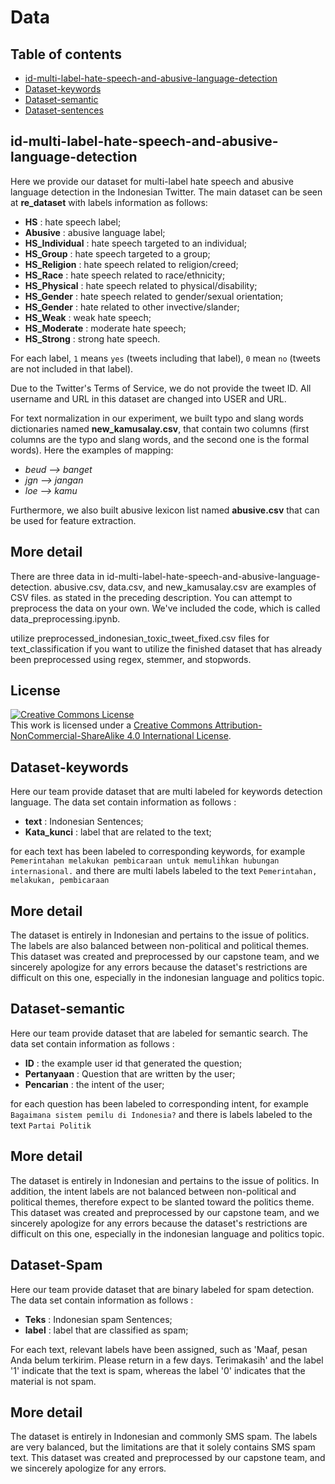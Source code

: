 # Data 

## Table of contents
- [id-multi-label-hate-speech-and-abusive-language-detection](#id-multi-label-hate-speech-and-abusive-language-detection)
- [Dataset-keywords](#Dataset-keywords)
- [Dataset-semantic](#Dataset-semantic)
- [Dataset-sentences](#Dataset-Spam)

## id-multi-label-hate-speech-and-abusive-language-detection
Here we provide our dataset for multi-label hate speech and abusive language detection in the Indonesian Twitter. The main dataset can be seen at **re_dataset** with labels information as follows:
* **HS** : hate speech label;
* **Abusive** : abusive language label;
* **HS_Individual** : hate speech targeted to an individual;
* **HS_Group** : hate speech targeted to a group;
* **HS_Religion** : hate speech related to religion/creed;
* **HS_Race** : hate speech related to race/ethnicity;
* **HS_Physical** : hate speech related to physical/disability;
* **HS_Gender** : hate speech related to gender/sexual orientation;
* **HS_Gender** : hate related to other invective/slander;
* **HS_Weak** : weak hate speech;
* **HS_Moderate** : moderate hate speech;
* **HS_Strong** : strong hate speech.

For each label, `1` means `yes` (tweets including that label), `0` mean `no` (tweets are not included in that label). 

Due to the Twitter's Terms of Service, we do not provide the tweet ID. All username and URL in this dataset are changed into USER and URL. 

For text normalization in our experiment, we built typo and slang words dictionaries named **new_kamusalay.csv**, that contain two columns (first columns are the typo and slang words, and the second one is the formal words). Here the examples of mapping:
* *beud --> banget*
* *jgn --> jangan*
* *loe --> kamu*

Furthermore, we also built abusive lexicon list named **abusive.csv** that can be used for feature extraction.

## More detail
There are three data in id-multi-label-hate-speech-and-abusive-language-detection. abusive.csv, data.csv, and new_kamusalay.csv are examples of CSV files. as stated in the preceding description. You can attempt to preprocess the data on your own. We've included the code, which is called data_preprocessing.ipynb.

utilize preprocessed_indonesian_toxic_tweet_fixed.csv files for text_classification if you want to utilize the finished dataset that has already been preprocessed using regex, stemmer, and stopwords.


## License
<a rel="license" href="http://creativecommons.org/licenses/by-nc-sa/4.0/"><img alt="Creative Commons License" style="border-width:0" src="https://i.creativecommons.org/l/by-nc-sa/4.0/88x31.png" /></a><br />This work is licensed under a <a rel="license" href="http://creativecommons.org/licenses/by-nc-sa/4.0/">Creative Commons Attribution-NonCommercial-ShareAlike 4.0 International License</a>.

## Dataset-keywords
Here our team provide dataset that are multi labeled for keywords detection language. The data set contain information as follows :

* **text** : Indonesian Sentences;
* **Kata_kunci** : label that are related to the text;

for each text has been labeled to corresponding keywords, for example `Pemerintahan melakukan pembicaraan untuk memulihkan hubungan internasional.` and there are multi labels labeled to the text `Pemerintahan, melakukan, pembicaraan`

## More detail
The dataset is entirely in Indonesian and pertains to the issue of politics. The labels are also balanced between non-political and political themes. This dataset was created and preprocessed by our capstone team, and we sincerely apologize for any errors because the dataset's restrictions are difficult on this one, especially in the indonesian language and politics topic.

## Dataset-semantic
Here our team provide dataset that are labeled for semantic search. The data set contain information as follows :

* **ID** : the example user id that generated the question;
* **Pertanyaan** : Question that are written by the user;
* **Pencarian** : the intent of the user;

for each question has been labeled to corresponding intent, for example `Bagaimana sistem pemilu di Indonesia?` and there is labels labeled to the text `Partai Politik`

## More detail
The dataset is entirely in Indonesian and pertains to the issue of politics. In addition, the intent labels are not balanced between non-political and political themes, therefore expect to be slanted toward the politics theme. This dataset was created and preprocessed by our capstone team, and we sincerely apologize for any errors because the dataset's restrictions are difficult on this one, especially in the indonesian language and politics topic.

## Dataset-Spam
Here our team provide dataset that are binary labeled for spam detection. The data set contain information as follows :

* **Teks** : Indonesian spam Sentences;
* **label** : label that are classified as spam;

For each text, relevant labels have been assigned, such as 'Maaf, pesan Anda belum terkirim. Please return in a few days. Terimakasih' and the label '1' indicate that the text is spam, whereas the label '0' indicates that the material is not spam.

## More detail
The dataset is entirely in Indonesian and commonly SMS spam. The labels are very balanced, but the limitations are that it solely contains SMS spam text. This dataset was created and preprocessed by our capstone team, and we sincerely apologize for any errors.
